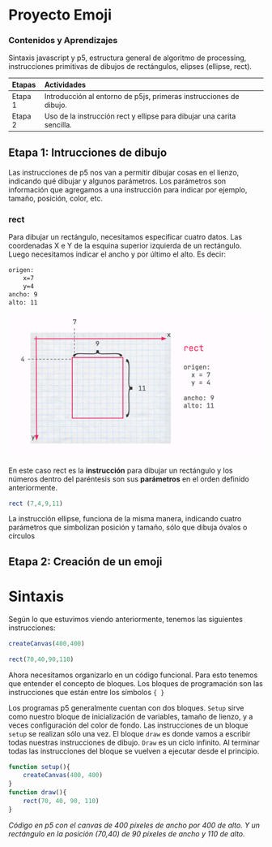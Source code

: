 # Proyecto Emoji

### Contenidos y Aprendizajes
Sintaxis javascript y p5, estructura general de algoritmo de processing, instrucciones primitivas de dibujos de rectángulos, elipses (ellipse, rect).

| Etapas | Actividades | 
| :---- | :---- | 
| Etapa 1 | Introducción al entorno de p5js, primeras instrucciones de dibujo. | 
| Etapa 2 | Uso de la instrucción rect y ellipse para dibujar una carita sencilla. | 


## Etapa 1: Intrucciones de dibujo
Las instrucciones de p5 nos van a permitir dibujar cosas en el lienzo, indicando qué dibujar y algunos parámetros. Los parámetros son información que agregamos a una instrucción para indicar por ejemplo, tamaño, posición, color, etc.

### rect
Para dibujar un rectángulo, necesitamos especificar cuatro datos. Las coordenadas X e Y de la esquina superior izquierda de un rectángulo. Luego necesitamos indicar el ancho y por último el alto. Es decir:
```
origen: 
    x=7
    y=4 
ancho: 9
alto: 11
```

![instrucciones_rect](../images/rect.png)

En este caso rect es la **instrucción** para dibujar un rectángulo y los números dentro del paréntesis son sus **parámetros** en el orden definido anteriormente.
```js
rect (7,4,9,11)
```
La instrucción ellipse, funciona de la misma manera, indicando cuatro parámetros que simbolizan posición y tamaño, sólo que dibuja óvalos o círculos

## Etapa 2: Creación de un emoji
<!-- TODO redactar acorde al proyecto -->
# Sintaxis
Según lo que estuvimos viendo anteriormente, tenemos las siguientes instrucciones:
```js
createCanvas(400,400)
```
```js
rect(70,40,90,110)
```
Ahora necesitamos organizarlo en un código funcional. Para esto tenemos que entender el concepto de bloques. Los bloques de programación son las instrucciones que están entre los símbolos ```{ }```

Los programas p5 generalmente cuentan con dos bloques.
```Setup``` sirve como nuestro bloque de inicialización de variables, tamaño de lienzo, y a veces configuración del color de fondo. Las instrucciones de un bloque ```setup``` se realizan sólo una vez.
El bloque ```draw``` es donde vamos a escribir todas nuestras instrucciones de dibujo. ```Draw``` es un ciclo infinito. Al terminar todas las instrucciones del bloque se vuelven a ejecutar desde el principio.
```js
function setup(){
    createCanvas(400, 400)
}
function draw(){
    rect(70, 40, 90, 110)
}
```
_Código en p5 con el canvas de 400 píxeles de ancho por 400 de alto. Y un rectángulo en la posición (70,40) de 90 píxeles de ancho y 110 de alto._